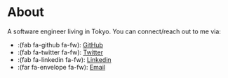 # About


A software engineer living in Tokyo. You can connect/reach out to me via:

- :(fab fa-github fa-fw): [GitHub](https://github.com/linoscope)
- :(fab fa-twitter fa-fw): [Twitter](https://twitter.com/linoscope)
- :(fab fa-linkedin fa-fw): [Linkedin](https://linkedin.com/in/lin-oshitani-a256a813a)
- :(far fa-envelope fa-fw): [Email](mailto:linoshitani@gmail.com)

